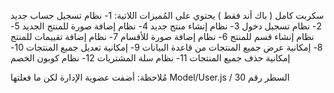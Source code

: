 سكربت كامل ( باك أند فقط ) يحتوي على المُميزات اللاتية:
1- نظام تسجيل حساب جديد
2- نظام تسجيل دخول
3- نظام إنشاء منتج جديد
4- نظام إضافة صورة للمنتج الجديد
5- نظام إنشاء قسم للمنتج
6- نظام إضافة صورة للأقسام
7- نظام إضافة تقييمات للمنتج
8- إمكانية عرض جميع المنتجات من قاعدة البيانات
9- إمكانية تعديل جميع المنتجات
10- إمكانية حذف جميع المنتجات
11- نظام سلة المشتريات
12- نظام كوبون الخصم

مُلاحظة: أضفت عضوية الإدارة لكن ما فعلتها
Model/User.js / السطر رقم 30
